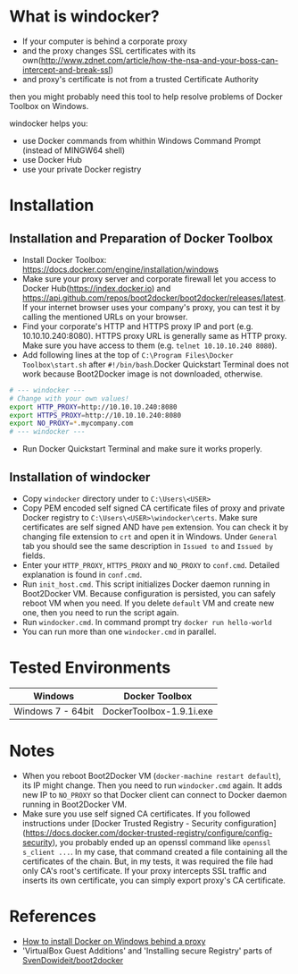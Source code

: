 # What is windocker?
- If your computer is behind a corporate proxy
- and the proxy changes SSL certificates with its own(http://www.zdnet.com/article/how-the-nsa-and-your-boss-can-intercept-and-break-ssl) 
- and proxy's certificate is not from a trusted Certificate Authority

then you might probably need this tool to help resolve problems of Docker Toolbox on Windows.

windocker helps you:
* use Docker commands from whithin Windows Command Prompt (instead of MINGW64 shell)
* use Docker Hub
* use your private Docker registry

# Installation
## Installation and Preparation of Docker Toolbox
- Install Docker Toolbox: https://docs.docker.com/engine/installation/windows
- Make sure your proxy server and corporate firewall let you access to Docker Hub(https://index.docker.io) and https://api.github.com/repos/boot2docker/boot2docker/releases/latest. If your internet browser uses your company's proxy, you can test it by calling the mentioned URLs on your browser.
- Find your corporate's HTTP and HTTPS proxy IP and port (e.g. 10.10.10.240:8080). HTTPS proxy URL is generally same as HTTP proxy. Make sure you have access to them (e.g. `telnet 10.10.10.240 8080`).
- Add following lines at the top of `C:\Program Files\Docker Toolbox\start.sh` after `#!/bin/bash`.Docker Quickstart Terminal does not work because Boot2Docker image is not downloaded, otherwise.
```bash
# --- windocker ---
# Change with your own values!
export HTTP_PROXY=http://10.10.10.240:8080
export HTTPS_PROXY=http://10.10.10.240:8080
export NO_PROXY=*.mycompany.com
# --- windocker ---
```
- Run Docker Quickstart Terminal and make sure it works properly.

## Installation of windocker
- Copy `windocker` directory under to `C:\Users\<USER>`
- Copy PEM encoded self signed CA certificate files of proxy and private Docker registry to `C:\Users\<USER>\windocker\certs`. Make sure certificates are self signed AND have `pem` extension. You can check it by changing file extension to `crt` and open it in Windows. Under `General` tab you should see the same description in `Issued to` and `Issued by` fields.
- Enter your `HTTP_PROXY`, `HTTPS_PROXY` and `NO_PROXY` to `conf.cmd`. Detailed explanation is found in `conf.cmd`.
- Run `init_host.cmd`. This script initializes Docker daemon running in Boot2Docker VM. Because configuration is persisted, you can safely reboot VM when you need. If you delete `default` VM and create new one, then you need to run the script again. 
- Run `windocker.cmd`. In command prompt try `docker run hello-world`
- You can run more than one `windocker.cmd` in parallel.

# Tested Environments
| Windows | Docker Toolbox |
| --- | --- |
| Windows 7 - 64bit | DockerToolbox-1.9.1i.exe |

# Notes
- When you reboot Boot2Docker VM (`docker-machine restart default`), its IP might change. Then you need to run `windocker.cmd` again. It adds new IP to `NO_PROXY` so that Docker client can connect to Docker daemon running in Boot2Docker VM.
- Make sure you use self signed CA certificates. If you followed instructions under [Docker Trusted Registry - Security configuration] (https://docs.docker.com/docker-trusted-registry/configure/config-security), you probably ended up an openssl command like `openssl s_client ...`. In my case, that command created a file containing all the certificates of the chain. But, in my tests, it was required the file had only CA's root's certificate. If your proxy intercepts SSL traffic and inserts its own certificate, you can simply export proxy's CA certificate.

# References
- [How to install Docker on Windows behind a proxy](http://www.netinstructions.com/how-to-install-docker-on-windows-behind-a-proxy)
- 'VirtualBox Guest Additions' and 'Installing secure Registry' parts of [SvenDowideit/boot2docker](https://github.com/SvenDowideit/boot2docker/blob/4942238743be6a4c6cb930353c7f09dc01006cfa/README.md)
